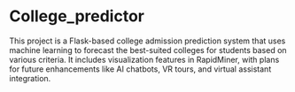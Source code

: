 # College_predictor
This project is a Flask-based college admission prediction system that uses machine learning to forecast the best-suited colleges for students based on various criteria. It includes visualization features in RapidMiner, with plans for future enhancements like AI chatbots, VR tours, and virtual assistant integration.
